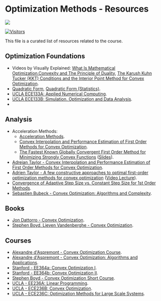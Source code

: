 # Optimization Methods - Resources

[![](./../FixelAlgorithmsLogo.png)](https://fixelalgorithms.gitlab.io/)

[![Visitors](https://hits.seeyoufarm.com/api/count/incr/badge.svg?url=https%3A%2F%2Fgithub.com%2FRoyiAvital%2FStackExchangeCodes&count_bg=%2379C83D&title_bg=%23555555&icon=&icon_color=%23E7E7E7&title=Visitors+%28Daily+%2F+Total%29&edge_flat=false)](https://github.com/FixelAlgorithmsTeam/FixelCourses)

This file is a curated list of resources related to the course.

## Optimization Foundations

 - Videos by Visually Explained: [What Is Mathematical Optimization](https://www.youtube.com/watch?v=AM6BY4btj-M),[Convexity and The Principle of Duality](https://www.youtube.com/watch?v=d0CF3d5aEGc), [The Karush Kuhn Tucker (KKT) Conditions and the Interior Point Method for Convex Optimization](https://www.youtube.com/watch?v=uh1Dk68cfWs).
 - [Quadratic Form](https://en.wikipedia.org/wiki/Quadratic_form), [Quadratic Form (Statistics)](https://en.wikipedia.org/wiki/Quadratic_form_(statistics)).
 - [UCLA ECE133A: Applied Numerical Computing](http://www.seas.ucla.edu/~vandenbe/ee133a.html).
 - [UCLA ECE133B: Simulation, Optimization and Data Analysis](http://www.seas.ucla.edu/~vandenbe/ece133b.html).
 - 


## Analysis

 - Acceleration Methods:
    - [Acceleration Methods](https://arxiv.org/abs/2101.09545).
    - [Convex Interpolation and Performance Estimation of First Order Methods for Convex Optimization](https://dial.uclouvain.be/pr/boreal/object/boreal%3A182881/datastream/PDF_01/view).
    - [The Fastest Known Globally Convergent First Order Method for Minimizing Strongly Convex Functions](https://ieeexplore.ieee.org/document/7967721) ([Slides](https://vanscoy.github.io/docs/slides/CDC2017.pdf)).
 - [Adreian Taylor - Convex Interpolation and Performance Estimation of First Order Methods for Convex Optimization](https://dial.uclouvain.be/pr/boreal/object/boreal%3A182881/datastream/PDF_01/view).
 - [Adrien Taylor - A few constructive approaches to optimal first-order optimization methods for convex optimization](https://adrientaylor.github.io/share/Slides_ARseminar.pdf) ([Video Lecture](http://m.mathnet.ru/php/seminars.phtml?option_lang=eng&presentid=30705)).
 - [Convergence of Adaptive Step Size vs. Constant Step Size for 1st Order Methods](https://math.stackexchange.com/questions/4925870).
 - [Sebastien Bubeck - Convex Optimization: Algorithms and Complexity](https://arxiv.org/abs/1405.4980).

## Books

 - [Jon Dattorro - Convex Optimization](https://meboo.convexoptimization.com/Meboo.html).
 - [Stephen Boyd, Lieven Vandenberghe - Convex Optimization](https://stanford.edu/~boyd/cvxbook).

## Courses

 - [Alexandre d'Aspremont - Convex Optimization Course](https://www.di.ens.fr/~aspremon/ENSM1.html).
 - [Alexandre d'Aspremont - Convex Optimization: Algorithms and Applications](https://www.di.ens.fr/~aspremon/OptConvexeM2.html).
 - [Stanford - EE364a: Convex Optimization I](https://web.stanford.edu/class/ee364a).
 - [Stanford - EE364b: Convex Optimization II](https://web.stanford.edu/class/ee364b).
 - [Stephen Boyd - Convex Optimization Short Course](https://web.stanford.edu/~boyd/papers/cvx_short_course.html).
 - [UCLA - EE236A: Linear Programming](http://www.seas.ucla.edu/~vandenbe/ee236a/ee236a.html).
 - [UCLA - ECE236B: Convex Optimization](http://www.seas.ucla.edu/~vandenbe/ee236b/ee236b.html).
 - [UCLA - ECE236C: Optimization Methods for Large Scale Systems](http://www.seas.ucla.edu/~vandenbe/ee236c.html).
